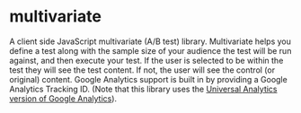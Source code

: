 # multivariate #

A client side JavaScript multivariate (A/B test) library.  Multivariate helps you
define a test along with the sample size of your audience the test will be run
against, and then execute your test.  If the user is selected to be within the test
they will see the test content.  If not, the user will see the control (or original)
content.  Google Analytics support is built in by providing a Google Analytics
Tracking ID.  (Note that this library uses the [Universal Analytics version of Google
Analytics](https://developers.google.com/analytics/devguides/collection/analyticsjs/)).
